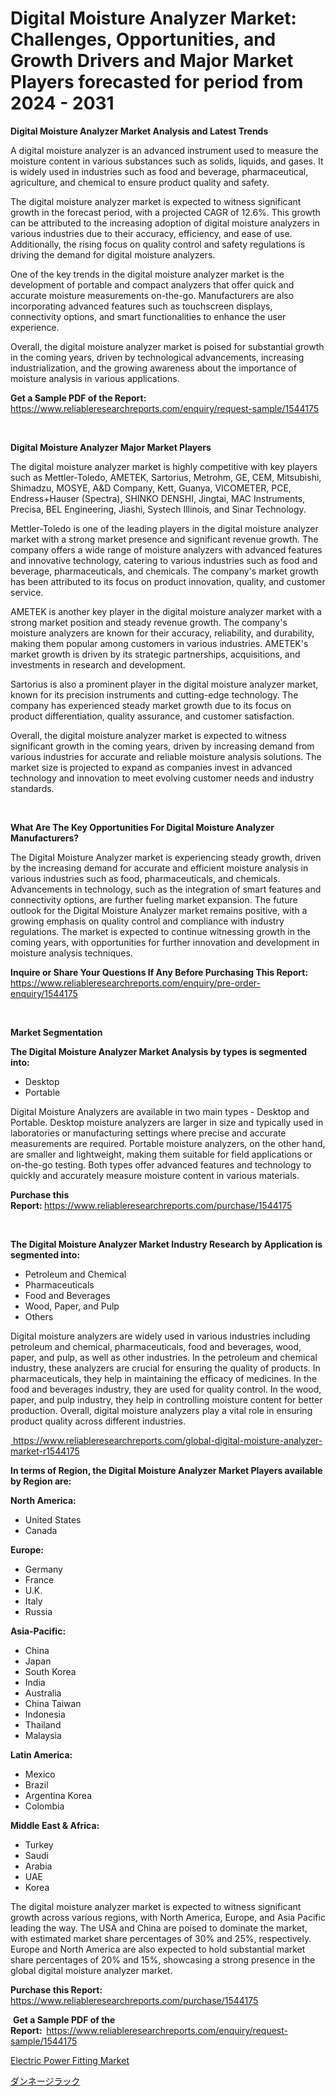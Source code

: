 <p><h1>Digital Moisture Analyzer Market: Challenges, Opportunities, and Growth Drivers and Major Market Players forecasted for period from 2024 - 2031</h1></p><p><strong>Digital Moisture Analyzer Market Analysis and Latest Trends</strong></p>
<p><p>A digital moisture analyzer is an advanced instrument used to measure the moisture content in various substances such as solids, liquids, and gases. It is widely used in industries such as food and beverage, pharmaceutical, agriculture, and chemical to ensure product quality and safety.</p><p>The digital moisture analyzer market is expected to witness significant growth in the forecast period, with a projected CAGR of 12.6%. This growth can be attributed to the increasing adoption of digital moisture analyzers in various industries due to their accuracy, efficiency, and ease of use. Additionally, the rising focus on quality control and safety regulations is driving the demand for digital moisture analyzers.</p><p>One of the key trends in the digital moisture analyzer market is the development of portable and compact analyzers that offer quick and accurate moisture measurements on-the-go. Manufacturers are also incorporating advanced features such as touchscreen displays, connectivity options, and smart functionalities to enhance the user experience.</p><p>Overall, the digital moisture analyzer market is poised for substantial growth in the coming years, driven by technological advancements, increasing industrialization, and the growing awareness about the importance of moisture analysis in various applications.</p></p>
<p><strong>Get a Sample PDF of the Report:&nbsp;</strong> <a href="https://www.reliableresearchreports.com/enquiry/request-sample/1544175">https://www.reliableresearchreports.com/enquiry/request-sample/1544175</a></p>
<p>&nbsp;</p>
<p><strong>Digital Moisture Analyzer Major Market Players</strong></p>
<p><p>The digital moisture analyzer market is highly competitive with key players such as Mettler-Toledo, AMETEK, Sartorius, Metrohm, GE, CEM, Mitsubishi, Shimadzu, MOSYE, A&D Company, Kett, Guanya, VICOMETER, PCE, Endress+Hauser (Spectra), SHINKO DENSHI, Jingtai, MAC Instruments, Precisa, BEL Engineering, Jiashi, Systech Illinois, and Sinar Technology.</p><p>Mettler-Toledo is one of the leading players in the digital moisture analyzer market with a strong market presence and significant revenue growth. The company offers a wide range of moisture analyzers with advanced features and innovative technology, catering to various industries such as food and beverage, pharmaceuticals, and chemicals. The company's market growth has been attributed to its focus on product innovation, quality, and customer service.</p><p>AMETEK is another key player in the digital moisture analyzer market with a strong market position and steady revenue growth. The company's moisture analyzers are known for their accuracy, reliability, and durability, making them popular among customers in various industries. AMETEK's market growth is driven by its strategic partnerships, acquisitions, and investments in research and development.</p><p>Sartorius is also a prominent player in the digital moisture analyzer market, known for its precision instruments and cutting-edge technology. The company has experienced steady market growth due to its focus on product differentiation, quality assurance, and customer satisfaction.</p><p>Overall, the digital moisture analyzer market is expected to witness significant growth in the coming years, driven by increasing demand from various industries for accurate and reliable moisture analysis solutions. The market size is projected to expand as companies invest in advanced technology and innovation to meet evolving customer needs and industry standards.</p></p>
<p>&nbsp;</p>
<p><strong>What Are The Key Opportunities For Digital Moisture Analyzer Manufacturers?</strong></p>
<p><p>The Digital Moisture Analyzer market is experiencing steady growth, driven by the increasing demand for accurate and efficient moisture analysis in various industries such as food, pharmaceuticals, and chemicals. Advancements in technology, such as the integration of smart features and connectivity options, are further fueling market expansion. The future outlook for the Digital Moisture Analyzer market remains positive, with a growing emphasis on quality control and compliance with industry regulations. The market is expected to continue witnessing growth in the coming years, with opportunities for further innovation and development in moisture analysis techniques.</p></p>
<p><strong>Inquire or Share Your Questions If Any Before Purchasing This Report:</strong> <a href="https://www.reliableresearchreports.com/enquiry/pre-order-enquiry/1544175">https://www.reliableresearchreports.com/enquiry/pre-order-enquiry/1544175</a></p>
<p>&nbsp;</p>
<p><strong>Market Segmentation</strong></p>
<p><strong>The Digital Moisture Analyzer Market Analysis by types is segmented into:</strong></p>
<p><ul><li>Desktop</li><li>Portable</li></ul></p>
<p><p>Digital Moisture Analyzers are available in two main types - Desktop and Portable. Desktop moisture analyzers are larger in size and typically used in laboratories or manufacturing settings where precise and accurate measurements are required. Portable moisture analyzers, on the other hand, are smaller and lightweight, making them suitable for field applications or on-the-go testing. Both types offer advanced features and technology to quickly and accurately measure moisture content in various materials.</p></p>
<p><strong>Purchase this Report:&nbsp;</strong><a href="https://www.reliableresearchreports.com/purchase/1544175">https://www.reliableresearchreports.com/purchase/1544175</a></p>
<p>&nbsp;</p>
<p><strong>The Digital Moisture Analyzer Market Industry Research by Application is segmented into:</strong></p>
<p><ul><li>Petroleum and Chemical</li><li>Pharmaceuticals</li><li>Food and Beverages</li><li>Wood, Paper, and Pulp</li><li>Others</li></ul></p>
<p><p>Digital moisture analyzers are widely used in various industries including petroleum and chemical, pharmaceuticals, food and beverages, wood, paper, and pulp, as well as other industries. In the petroleum and chemical industry, these analyzers are crucial for ensuring the quality of products. In pharmaceuticals, they help in maintaining the efficacy of medicines. In the food and beverages industry, they are used for quality control. In the wood, paper, and pulp industry, they help in controlling moisture content for better production. Overall, digital moisture analyzers play a vital role in ensuring product quality across different industries.</p></p>
<p><a href="https://www.reliableresearchreports.com/global-digital-moisture-analyzer-market-r1544175">&nbsp;https://www.reliableresearchreports.com/global-digital-moisture-analyzer-market-r1544175</a></p>
<p><strong>In terms of Region, the Digital Moisture Analyzer Market Players available by Region are:</strong></p>
<p>
    <p> <strong> North America: </strong>
        <ul>
            <li>United States</li>
            <li>Canada</li>
        </ul>
        </p> 
    <p> <strong> Europe: </strong>
        <ul>
            <li>Germany</li>
            <li>France</li>
            <li>U.K.</li>
            <li>Italy</li>
            <li>Russia</li>
        </ul>
        </p> 
    <p> <strong> Asia-Pacific: </strong>
        <ul>
            <li>China</li>
            <li>Japan</li>
            <li>South Korea</li>
            <li>India</li>
            <li>Australia</li>
            <li>China Taiwan</li>
            <li>Indonesia</li>
            <li>Thailand</li>
            <li>Malaysia</li>
        </ul>
        </p> 
    <p> <strong> Latin America: </strong>
        <ul>
            <li>Mexico</li>
            <li>Brazil</li>
            <li>Argentina Korea</li>
            <li>Colombia</li>
        </ul>
        </p> 
    <p> <strong> Middle East & Africa: </strong>
        <ul>
            <li>Turkey</li>
            <li>Saudi</li>
            <li>Arabia</li>
            <li>UAE</li>
            <li>Korea</li>
        </ul>
    </p>
    </p>
<p><p>The digital moisture analyzer market is expected to witness significant growth across various regions, with North America, Europe, and Asia Pacific leading the way. The USA and China are poised to dominate the market, with estimated market share percentages of 30% and 25%, respectively. Europe and North America are also expected to hold substantial market share percentages of 20% and 15%, showcasing a strong presence in the global digital moisture analyzer market.</p></p>
<p><strong>Purchase this Report: </strong><a href="https://www.reliableresearchreports.com/purchase/1544175">https://www.reliableresearchreports.com/purchase/1544175</a></p>
<p>&nbsp;<strong>Get a Sample PDF of the Report:&nbsp;&nbsp;</strong><a href="https://www.reliableresearchreports.com/enquiry/request-sample/1544175">https://www.reliableresearchreports.com/enquiry/request-sample/1544175</a></p>
<p><strong></strong></p>
<p><p><a href="https://github.com/RoccoManning/Market-Research-Report-List-4/blob/main/electric-power-fitting-market.md">Electric Power Fitting Market</a></p><p><a href="https://github.com/oqxogxyvqe90775/Market-Research-Report-List-1/blob/main/546703328377.md">ダンネージラック</a></p></p>